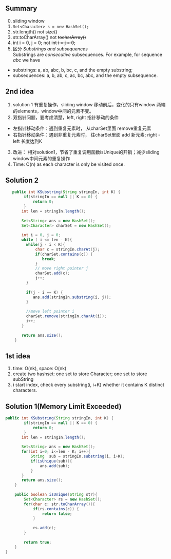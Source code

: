 ## Summary
0. sliding window
1. ```Set<Character> s = new HashSet();```
2. str.length() not ~~size()~~ 
3. str.toCharArray() not ~~tocharArray()~~
4. int i = 0, j = 0; not ~~int i = j = 0;~~
5. 区分 *Substrings and subsequences*  
Substrings are *consecutive* subsequences. For example, for sequence *abc* we have  
 * substrings: a, ab, abc, b, bc, c, and the empty substring;  
 * subsequences: a, b, ab, c, ac, bc, abc, and the empty subsequence.  

## 2nd idea 
1. solution 1 有重复操作，sliding window 移动前后，变化的只有window 两端的elements，window中间的元素不变。
2. 双指针问题，要考虑清楚，left, right 指针移动的条件  
* 左指针移动条件：遇到重复元素时，   从charSet里面 remove重复元素  
* 右指针移动条件：遇到非重复元素时， 往charSet里面  add 新元素; right - left 长度达到K
3. 改进： 相对solution1，节省了重复调用函数isUnique的开销；减少sliding window中间元素的重复操作
4. Time: O(n) as each character is only be visited once. 

## Solution 2
```java
   public int KSubstring(String stringIn, int K) {
        if(stringIn == null || K == 0) {
            return 0;
        }
       int len = stringIn.length();
       
       Set<String> ans = new HashSet();
       Set<Character> charSet = new HashSet();
       
       int i = 0, j = 0;
       while ( i <= len - K){
         while(j - i < K){
             char c = stringIn.charAt(j);
             if(charSet.contains(c)) {
                break;
             }
             // move right pointer j
             charSet.add(c);
             j++;
         }
         
         if(j - i == K) {
            ans.add(stringIn.substring(i, j));
         }
         
         //move left pointer i
         charSet.remove(stringIn.charAt(i));
         i++;
       }
       
       return ans.size();
    }
```
## 1st idea 
1. time: O(nk), space: O(nk)
2. create two hashset: one set to store Character; one set to store subString
3. i start index, check every substring(i, i+K) whether it contains K distinct characters.

## Solution 1(Memory Limit Exceeded)
```java
public int KSubstring(String stringIn, int K) {
        if(stringIn == null || K == 0) {
            return 0;
        }
       int len = stringIn.length();
       
       Set<String> ans = new HashSet();
       for(int i=0; i<=len - K; i++){
           String  sub = stringIn.substring(i, i+K); 
           if(isUnique(sub)){
               ans.add(sub);
           }
       }
       return ans.size();
    }
    
    public boolean isUnique(String str){
        Set<Character> rs = new HashSet();
        for(char c: str.toCharArray()){
            if(rs.contains(c)) {
                return false;
            }
            
            rs.add(c);
        }
        
        return true;
    } 
}
```
